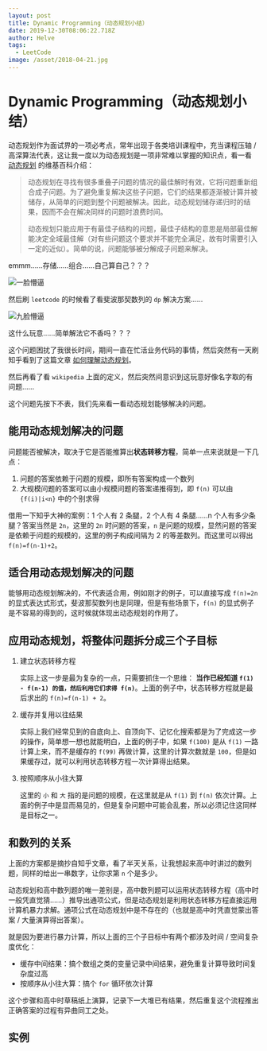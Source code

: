 ```yaml
---
layout: post
title: Dynamic Programming（动态规划小结）
date: 2019-12-30T08:06:22.718Z
author: Helve
tags:
  - LeetCode
image: /asset/2018-04-21.jpg
---
```

# Dynamic Programming（动态规划小结）

动态规划作为面试界的一项必考点，常年出现于各类培训课程中，充当课程压轴 / 高深算法代表，这让我一度以为动态规划是一项非常难以掌握的知识点，看一看 [动态规划](https://zh.wikipedia.org/wiki/%E5%8A%A8%E6%80%81%E8%A7%84%E5%88%92 "动态规划") 的维基百科介绍：

> 动态规划在寻找有很多重叠子问题的情况的最佳解时有效，它将问题重新组合成子问题。为了避免重复解决这些子问题，它们的结果都逐渐被计算并被储存，从简单的问题到整个问题被解决。因此，动态规划储存递归时的结果，因而不会在解决同样的问题时浪费时间。
> 
> 动态规划只能应用于有最佳子结构的问题，最佳子结构的意思是局部最佳解能决定全域最佳解（对有些问题这个要求并不能完全满足，故有时需要引入一定的近似）。简单的说，问题能够被分解成子问题来解决。

emmm……存储……组合……自己算自己？？？

![一脸懵逼](http://imagetemp.oss-cn-beijing.aliyuncs.com/blog/2019-12-30-074956.jpg "一脸懵逼")

然后刷 `leetcode` 的时候看了看斐波那契数列的 `dp` 解决方案……

![九脸懵逼](http://imagetemp.oss-cn-beijing.aliyuncs.com/blog/2019-12-30-075001.jpg "九脸懵逼")

这什么玩意……简单解法它不香吗？？？

这个问题困扰了我很长时间，期间一直在忙活业务代码的事情，然后突然有一天刷知乎看到了这篇文章 [如何理解动态规划](https://www.zhihu.com/question/39948290/answer/883302989 "如何理解动态规划")。

然后再看了看 `wikipedia` 上面的定义，然后突然间意识到这玩意好像名字取的有问题……

这个问题先按下不表，我们先来看一看动态规划能够解决的问题。

## 能用动态规划解决的问题

问题能否被解决，取决于它是否能推算出**状态转移方程**，简单一点来说就是一下几点：

1. 问题的答案依赖于问题的规模，即所有答案构成一个数列
2. 大规模问题的答案可以由小规模问题的答案递推得到，即  `f(n)`  可以由  `{f(i)|i<n}` 中的个别求得

借用一下知乎大神的案例：1 个人有 2 条腿，2 个人有 4 条腿……n 个人有多少条腿？答案当然是 `2n`，这里的 `2n` 时问题的答案，`n` 是问题的规模，显然问题的答案是依赖于问题的规模的，这里的例子构成间隔为 2 的等差数列。而这里可以得出 `f(n)=f(n-1)+2`。

## 适合用动态规划解决的问题

能够用动态规划解决的，不代表适合用，例如刚才的例子，可以直接写成  `f(n)=2n`  的显式表达式形式，斐波那契数列也是同理，但是有些场景下，`f(n)` 的显式例子是不容易的得到的，这时候就体现出动态规划的作用了。

## 应用动态规划，将整体问题拆分成三个子目标

1. 建立状态转移方程

	实际上这一步是最为复杂的一点，只需要抓住一个思维： **当作已经知道 `f(1) - f(n-1) 的值，然后利用它们求得 f(n)`**。上面的例子中，状态转移方程就是最后求出的 `f(n)=f(n-1) + 2`。

2. 缓存并复用以往结果

	实际上我们经常见到的自底向上、自顶向下、记忆化搜索都是为了完成这一步的操作，简单想一想也就能明白，上面的例子中，如果 `f(100)` 是从 `f(1)` 一路计算上来，而不是缓存的 `f(99)` 再做计算，这里的计算次数就是 `100`，但是如果缓存过，就可以利用状态转移方程一次计算得出结果。

3. 按照顺序从小往大算

	这里的 `小` 和 `大` 指的是问题的规模，在这里就是从 `f(1)` 到 `f(n)` 依次计算。上面的例子中是显而易见的，但是复杂问题中可能会乱套，所以必须记住这同样是目标之一。

## 和数列的关系

上面的方案都是摘抄自知乎文章，看了半天关系，让我想起来高中时讲过的数列题，同样的给出一串数字，让你求第 `n` 个是多少。

动态规划和高中数列题的唯一差别是，高中数列题可以运用状态转移方程（高中时一般凭直觉猜……）推导出通项公式，但是动态规划是利用状态转移方程直接运用计算机暴力求解。通项公式在动态规划中是不存在的（也就是高中时凭直觉蒙出答案 / 大量演算得出答案）。

就是因为要进行暴力计算，所以上面的三个子目标中有两个都涉及时间 / 空间复杂度优化：

* 缓存中间结果：搞个数组之类的变量记录中间结果，避免重复计算导致时间复杂度过高
* 按顺序从小往大算：搞个 `for` 循环依次计算

这个步骤和高中时草稿纸上演算，记录下一大堆已有结果，然后重复这个流程推出正确答案的过程有异曲同工之处。

## 实例

